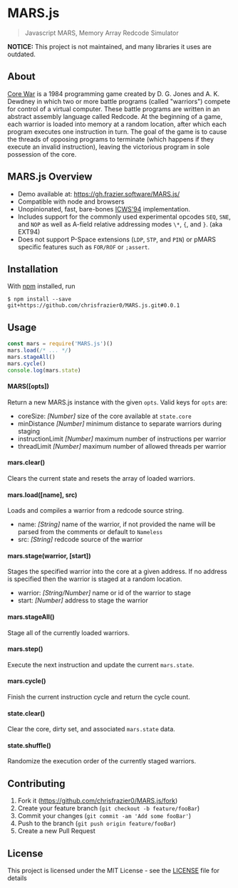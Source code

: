 # MARS.js
> Javascript MARS, Memory Array Redcode Simulator

**NOTICE:** This project is not maintained, and many libraries it uses are outdated.

## About

[Core War][1] is a 1984 programming game created by D. G. Jones and A. K.
Dewdney in which two or more battle programs (called "warriors") compete for
control of a virtual computer. These battle programs are written in an abstract
assembly language called Redcode. At the beginning of a game, each warrior is
loaded into memory at a random location, after which each program executes one
instruction in turn. The goal of the game is to cause the threads of opposing
programs to terminate (which happens if they execute an invalid instruction),
leaving the victorious program in sole possession of the core.


## MARS.js Overview

- Demo available at: <https://gh.frazier.software/MARS.js/>
- Compatible with node and browsers
- Unopinionated, fast, bare-bones [ICWS'94][2] implementation.
- Includes support for the commonly used experimental opcodes `SEQ`, `SNE`, and
  `NOP` as well as A-field relative addressing modes `\*`, `{`, and `}`. (aka EXT94)
- Does not support P-Space extensions (`LDP`, `STP`, and `PIN`) or pMARS specific
  features such as `FOR/ROF` or `;assert`.


## Installation

With [npm][3] installed, run
```
$ npm install --save git+https://github.com/chrisfrazier0/MARS.js.git#0.0.1
```


## Usage

```js
const mars = require('MARS.js')()
mars.load(/* ... */)
mars.stageAll()
mars.cycle()
console.log(mars.state)
```

#### MARS([opts])
Return a new MARS.js instance with the given `opts`. Valid keys for `opts` are:
- coreSize: *[Number]* size of the core available at `state.core`
- minDistance *[Number]* minimum distance to separate warriors during staging
- instructionLimit *[Number]* maximum number of instructions per warrior
- threadLimit *[Number]* maximum number of allowed threads per warrior

#### mars.clear()
Clears the current state and resets the array of loaded warriors.

#### mars.load([name], src)
Loads and compiles a warrior from a redcode source string.
- name: *[String]* name of the warrior, if not provided the name will be parsed
  from the comments or default to `Nameless`
- src: *[String]* redcode source of the warrior

#### mars.stage(warrior, [start])
Stages the specified warrior into the core at a given address. If no address is
specified then the warrior is staged at a random location.
- warrior: *[String/Number]* name or id of the warrior to stage
- start: *[Number]* address to stage the warrior

#### mars.stageAll()
Stage all of the currently loaded warriors.

#### mars.step()
Execute the next instruction and update the current `mars.state`.

#### mars.cycle()
Finish the current instruction cycle and return the cycle count.

#### state.clear()
Clear the core, dirty set, and associated `mars.state` data.

#### state.shuffle()
Randomize the execution order of the currently staged warriors.


## Contributing

1. Fork it (<https://github.com/chrisfrazier0/MARS.js/fork>)
2. Create your feature branch (`git checkout -b feature/fooBar`)
3. Commit your changes (`git commit -am 'Add some fooBar'`)
4. Push to the branch (`git push origin feature/fooBar`)
5. Create a new Pull Request


## License

This project is licensed under the MIT License - see the [LICENSE](LICENSE) file for details


[1]: https://en.wikipedia.org/wiki/Core_War
[2]: http://corewar.co.uk/standards/icws94.htm
[3]: https://npmjs.org/
